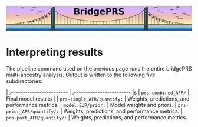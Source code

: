 ![Screenshot](img/slim/quikstart_logo3.png)

# Interpreting results 

The pipeline command used on the previous page runs the entire bridgePRS multi-ancestry 
analysis. Output is written to the following five subdirectories:  


| :------------------------  | :------------------------ |s
| `prs-combined_AFR/`        | Final model results |
| `prs-single_AFR/quantify:` |  Weights, predictions, and performance metrics. 
| `model_EUR/prior:`         | Model weights and priors. 
| `prs-prior_AFR/quantify/:` |  Weights, predictions, and performance metrics. 
| `prs-port_AFR/quantify/:`  | Weights, predictions, and performance metrics. 



